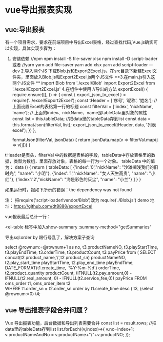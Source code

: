 # vue导出报表实现

## vue:导出报表

有一个项目需求，要求在前端项目中导出Excel表格，经过查找代码,Vue.js确实可以实现，具体实现步骤为：

1. 安装依赖
   //npm 
   npm install -S file-saver xlsx
   npm install -D script-loader
   或者
   //yarn
   yarn add file-saver
   yarn add xlsx
   yarn add script-loader --dev
   2.导入两个JS
   下载Blob.js和Export2Excel.js，在src目录下新建Excel文件夹，里面放入Blob.js和Export2Excel.js两个JS文件
   **3.在main.js引入这两个JS文件 **
   import Blob from './excel/Blob'
   import Export2Excel from './excel/Export2Excel.js'
   4.在组件中使用
   //导出的方法
   exportExcel() {
      require.ensure([], () => {
        const { export_json_to_excel } = require('../excel/Export2Excel');
        const tHeader = ['序号', '昵称', '姓名'];
        // 上面设置Excel的表格第一行的标题
        const filterVal = ['index', 'nickName', 'name'];
        // 上面的index、nickName、name是tableData里对象的属性
        const list = this.tableData;  //把data里的tableData存到list
        const data = this.formatJson(filterVal, list);
        export_json_to_excel(tHeader, data, '列表excel');
      })
    },

    formatJson(filterVal, jsonData) {
      return jsonData.map(v => filterVal.map(j => v[j]))
    }

tHeader是表头，filterVal 中的数据是表格的字段，tableData中存放表格里的数据，类型为数组，里面存放对象，表格的每一行为一个对象。
tableData 中的值为：
data () {
    return {
      tableData: [
        {'index':'0',"nickName": "沙滩搁浅我们的旧时光", "name": "小明"},
        {'index':'1',"nickName": "女人天生高贵", "name": "小红"},
        {'index':'2',"nickName": "海是彩色的灰尘", "name": "小兰"}
      ]
    }
  }

如果运行时，报如下所示的错误：the dependency was not found

注： 把require('script-loader!vendor/Blob')改为 require('./Blob.js')
demo 地址：https://github.com/dt8888/exportExcel

vue报表最后总计一行：

<el-table 标签中加入show-summary :summary-method="getSummaries"

导出sql:order by 跟行号乱了，解决方案子查询

select 
  @rownum:=@rownum+1 as no,
  t3.productNameNO,
  t3.playStartTime,
  t3.playEndTime,
  t3.orderTime,
  t3.productCount,
  t3.payPrice
from (
SELECT
        concat(t2.product_name,'/',t2.product_sn) productNameNO,
        t2.play_start_time playStartTime,
        t2.play_end_time playEndTime,
        DATE_FORMAT(t1.create_time, '%Y-%m-%d') orderTime,
        t2.product_quantity productCount,
        (IFNULL(t2.pay_amount,0) - IFNULL(t2.real_amount, 0) - IFNULL(t2.service_fee,0)) payPrice
    FROM
        oms_order t1,
        oms_order_item t2        
    WHERE
        t1.order_sn = t2.order_sn
order by t1.create_time desc 
) t3, (select @rownum:=0) t4;



## vue 导出报表字段合并问题？

Vue 导出报表功能，后台数据和导出列表需要合并
 const list = result.rows;  //把data里的tableData存到list
                            list.forEach((v,index)=>{
                                v.no=index+1;
                                v.productNameAndNo = v.productName+"/"+v.productNO;
               });
